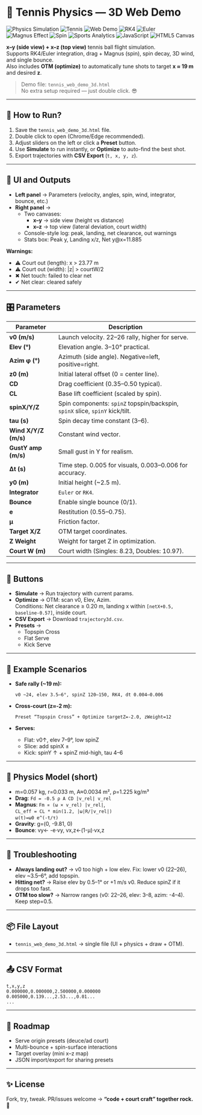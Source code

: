 # 🎾 Tennis Physics — 3D Web Demo

![Physics Simulation](https://img.shields.io/badge/Physics-Simulation-blue?style=for-the-badge&logo=atom&logoColor=white)
![Tennis](https://img.shields.io/badge/Tennis-🎾-green?style=for-the-badge)
![Web Demo](https://img.shields.io/badge/Web-Demo-orange?style=for-the-badge&logo=html5&logoColor=white)
![RK4](https://img.shields.io/badge/Method-RK4-red?style=for-the-badge)
![Euler](https://img.shields.io/badge/Method-Euler-purple?style=for-the-badge)
![Magnus Effect](https://img.shields.io/badge/Magnus-Effect-teal?style=for-the-badge)
![Spin](https://img.shields.io/badge/Spin-Dynamics-yellow?style=for-the-badge)
![Sports Analytics](https://img.shields.io/badge/Sports-Analytics-lightgrey?style=for-the-badge)
![JavaScript](https://img.shields.io/badge/JavaScript-ES6+-black?style=for-the-badge&logo=javascript)
![HTML5 Canvas](https://img.shields.io/badge/HTML5-Canvas-blueviolet?style=for-the-badge&logo=html5)

**x–y (side view) + x–z (top view)** tennis ball flight simulation.  
Supports RK4/Euler integration, drag + Magnus (spin), spin decay, 3D wind, and single bounce.  
Also includes **OTM (optimize)** to automatically tune shots to target **x ≈ 19 m** and desired **z**.

> Demo file: `tennis_web_demo_3d.html`  
> No extra setup required — just double click. 😎

---

## 🚀 How to Run?

1. Save the `tennis_web_demo_3d.html` file.
2. Double click to open (Chrome/Edge recommended).
3. Adjust sliders on the left or click a **Preset** button.
4. Use **Simulate** to run instantly, or **Optimize** to auto-find the best shot.
5. Export trajectories with **CSV Export** (`t, x, y, z`).

---

## 🧭 UI and Outputs

- **Left panel** → Parameters (velocity, angles, spin, wind, integrator, bounce, etc.)
- **Right panel** →  
  - Two canvases:  
    - **x–y** → side view (height vs distance)  
    - **x–z** → top view (lateral deviation, court width)  
  - Console-style log: peak, landing, net clearance, out warnings  
  - Stats box: Peak y, Landing x/z, Net y@x=11.885

**Warnings:**
- ⚠️ Court out (length): x > 23.77 m
- ⚠️ Court out (width): |z| > courtW/2
- ✖ Net touch: failed to clear net
- ✔ Net clear: cleared safely

---

## 🎛️ Parameters

| Parameter | Description |
|-----------|-------------|
| **v0 (m/s)** | Launch velocity. 22–26 rally, higher for serve. |
| **Elev (°)** | Elevation angle. 3–10° practical. |
| **Azim φ (°)** | Azimuth (side angle). Negative=left, positive=right. |
| **z0 (m)** | Initial lateral offset (0 = center line). |
| **CD** | Drag coefficient (0.35–0.50 typical). |
| **CL** | Base lift coefficient (scaled by spin). |
| **spinX/Y/Z** | Spin components: `spinZ` topspin/backspin, `spinX` slice, `spinY` kick/tilt. |
| **tau (s)** | Spin decay time constant (3–6). |
| **Wind X/Y/Z (m/s)** | Constant wind vector. |
| **GustY amp (m/s)** | Small gust in Y for realism. |
| **Δt (s)** | Time step. 0.005 for visuals, 0.003–0.006 for accuracy. |
| **y0 (m)** | Initial height (~2.5 m). |
| **Integrator** | `Euler` or `RK4`. |
| **Bounce** | Enable single bounce (0/1). |
| **e** | Restitution (0.55–0.75). |
| **μ** | Friction factor. |
| **Target X/Z** | OTM target coordinates. |
| **Z Weight** | Weight for target Z in optimization. |
| **Court W (m)** | Court width (Singles: 8.23, Doubles: 10.97). |

---

## 🔘 Buttons

- **Simulate** → Run trajectory with current params.
- **Optimize** → OTM: scan v0, Elev, Azim.  
  Conditions: Net clearance ≥ 0.20 m, landing x within `[netX+0.5, baseline-0.57]`, inside court.  
- **CSV Export** → Download `trajectory3d.csv`.  
- **Presets** →  
  - Topspin Cross  
  - Flat Serve  
  - Kick Serve  

---

## 🧪 Example Scenarios

- **Safe rally (~19 m):**
  ```
  v0 ~24, elev 3.5–6°, spinZ 120–150, RK4, dt 0.004–0.006
  ```

- **Cross-court (z≈-2 m):**
  ```
  Preset “Topspin Cross” + Optimize targetZ=-2.0, zWeight=12
  ```

- **Serves:**
  - Flat: v0↑, elev 7–9°, low spinZ  
  - Slice: add spinX ±  
  - Kick: spinY ↑ + spinZ mid-high, tau 4–6  

---

## 🧠 Physics Model (short)

- m=0.057 kg, r=0.033 m, A≈0.0034 m², ρ=1.225 kg/m³  
- **Drag**: `Fd = -0.5 ρ A CD |v_rel| v_rel`  
- **Magnus**: `Fm ∝ (ω × v_rel) |v_rel|`,  
  `CL_eff = CL * min(1.2, |ω|R/|v_rel|)`  
  `ω(t)=ω0 e^(-t/τ)`  
- **Gravity**: g=(0, -9.81, 0)  
- **Bounce**: vy← -e·vy, vx,z←(1-μ)·vx,z  

---

## 🧯 Troubleshooting

- **Always landing out?** → v0 too high + low elev. Fix: lower v0 (22–26), elev ~3.5–6°, add topspin.  
- **Hitting net?** → Raise elev by 0.5–1° or +1 m/s v0. Reduce spinZ if it drops too fast.  
- **OTM too slow?** → Narrow ranges (v0: 22–26, elev: 3–8, azim: -4–4). Keep step=0.5.  

---

## 📦 File Layout

- `tennis_web_demo_3d.html` → single file (UI + physics + draw + OTM).  

---

## 📤 CSV Format

```
t,x,y,z
0.000000,0.000000,2.500000,0.000000
0.005000,0.139...,2.53...,0.01...
...
```

---

## 📌 Roadmap

- Serve origin presets (deuce/ad court)  
- Multi-bounce + spin-surface interactions  
- Target overlay (mini x–z map)  
- JSON import/export for sharing presets  

---

## ✨ License

Fork, try, tweak. PR/issues welcome → **“code + court craft” together rock.** 🎾
